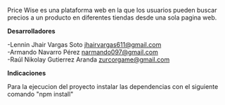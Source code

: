 Price Wise es una plataforma web en la que los usuarios pueden buscar precios a un producto en diferentes tiendas desde una sola pagina web.  

**Desarrolladores**  

-Lennin Jhair Vargas Soto jhairvargas611@gmail.com  
-Armando Navarro Pérez narmando097@gmail.com   
-Raúl Nikolay Gutierrez Aranda zurcorgame@gmail.com   

**Indicaciones**  

Para la ejecucion del proyecto instalar las dependencias con el siguiente comando "npm install"  
